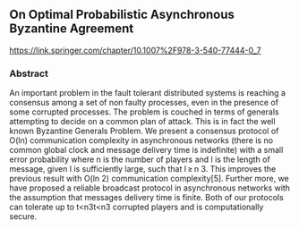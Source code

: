 ## On Optimal Probabilistic Asynchronous Byzantine Agreement

https://link.springer.com/chapter/10.1007%2F978-3-540-77444-0_7

### Abstract
An important problem in the fault tolerant distributed systems is reaching a consensus among a set of non faulty processes, even in the presence of some corrupted processes. The problem is couched in terms of generals attempting to decide on a common plan of attack. This is in fact the well known Byzantine Generals Problem. We present a consensus protocol of O(ln) communication complexity in asynchronous networks (there is no common global clock and message delivery time is indefinite) with a small error probability where n is the number of players and l is the length of message, given l is sufficiently large, such that l ≥ n 3. This improves the previous result with O(ln 2) communication complexity[5]. Further more, we have proposed a reliable broadcast protocol in asynchronous networks with the assumption that messages delivery time is finite. Both of our protocols can tolerate up to   t<n3t<n3  corrupted players and is computationally secure.

